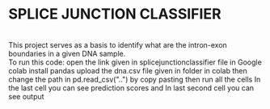 # SPLICE JUNCTION CLASSIFIER
<br>
This project serves as a basis to identify what are the intron-exon boundaries in a given DNA sample.
<br>
To run this code:
open the link given in splicejunctionclassifier file in Google colab
install pandas
upload the dna.csv file given in folder in colab then change the path in pd.read_csv("..")  by copy pasting
then run all the cells
In the last cell you can see prediction scores
and In last second cell you can see output
